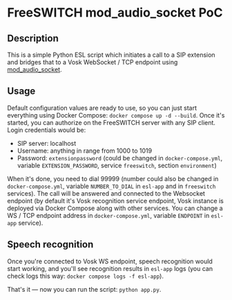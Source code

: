 # FreeSWITCH mod_audio_socket PoC

## Description

This is a simple Python ESL script which initiates a call to a SIP extension and bridges that to a Vosk WebSocket / TCP endpoint using [mod_audio_socket](https://github.com/amigniter/mod_audio_stream).

## Usage

Default configuration values are ready to use, so you can just start everything using Docker Compose: `docker compose up -d --build`. Once it's started, you can authorize on the FreeSWITCH server with any SIP client. Login credentials would be:

- SIP server: localhost
- Username: anything in range from 1000 to 1019
- Password: `extensionpassword` (could be changed in `docker-compose.yml`, variable `EXTENSION_PASSWORD`, service `freeswitch`, section `environment`)

When it's done, you need to dial 99999 (number could also be changed in `docker-compose.yml`, variable `NUMBER_TO_DIAL` in `esl-app` and in `freeswitch` services). The call will be answered and connected to the Websocket endpoint (by default it's Vosk recognition service endpoint, Vosk instance is deployed via Docker Compose along with other services. You can change a WS / TCP endpoint address in `docker-compose.yml`, variable `ENDPOINT` in `esl-app` service).

## Speech recognition

Once you're connected to Vosk WS endpoint, speech recognition would start working, and you'll see recognition results in `esl-app` logs (you can check logs this way: `docker compose logs -f esl-app`).

That's it — now you can run the script: `python app.py`.
